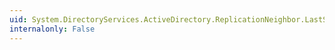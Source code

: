 ```yaml
---
uid: System.DirectoryServices.ActiveDirectory.ReplicationNeighbor.LastSyncMessage
internalonly: False
---
```

